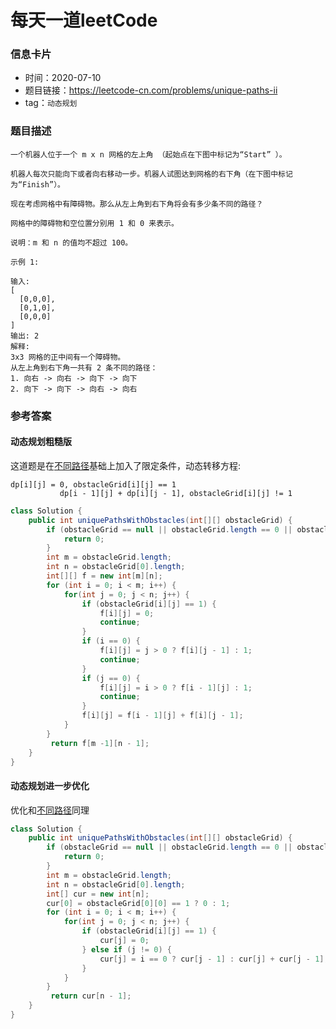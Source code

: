 # 每天一道leetCode

### 信息卡片

- 时间：2020-07-10
- 题目链接：https://leetcode-cn.com/problems/unique-paths-ii
- tag：`动态规划`

### 题目描述

```
一个机器人位于一个 m x n 网格的左上角 （起始点在下图中标记为“Start” ）。

机器人每次只能向下或者向右移动一步。机器人试图达到网格的右下角（在下图中标记为“Finish”）。

现在考虑网格中有障碍物。那么从左上角到右下角将会有多少条不同的路径？

网格中的障碍物和空位置分别用 1 和 0 来表示。

说明：m 和 n 的值均不超过 100。

示例 1:

输入:
[
  [0,0,0],
  [0,1,0],
  [0,0,0]
]
输出: 2
解释:
3x3 网格的正中间有一个障碍物。
从左上角到右下角一共有 2 条不同的路径：
1. 向右 -> 向右 -> 向下 -> 向下
2. 向下 -> 向下 -> 向右 -> 向右

```

### 参考答案

#### 动态规划粗糙版
这道题是在[不同路径](https://github.com/andyssder/leetcode/blob/master/20200708-%E4%B8%8D%E5%90%8C%E8%B7%AF%E5%BE%84.md)基础上加入了限定条件，动态转移方程:

```
dp[i][j] = 0, obstacleGrid[i][j] == 1
           dp[i - 1][j] + dp[i][j - 1], obstacleGrid[i][j] != 1
```

```java
class Solution {
    public int uniquePathsWithObstacles(int[][] obstacleGrid) {
        if (obstacleGrid == null || obstacleGrid.length == 0 || obstacleGrid[0].length == 0) {
            return 0;
        }
        int m = obstacleGrid.length;
        int n = obstacleGrid[0].length;
        int[][] f = new int[m][n];
        for (int i = 0; i < m; i++) {
            for(int j = 0; j < n; j++) {
                if (obstacleGrid[i][j] == 1) {
                    f[i][j] = 0;
                    continue;
                }
                if (i == 0) {
                    f[i][j] = j > 0 ? f[i][j - 1] : 1;
                    continue;
                }
                if (j == 0) {
                    f[i][j] = i > 0 ? f[i - 1][j] : 1;
                    continue;
                }
                f[i][j] = f[i - 1][j] + f[i][j - 1];
            }
        }
         return f[m -1][n - 1];
    }
}
```

#### 动态规划进一步优化
优化和[不同路径](https://github.com/andyssder/leetcode/blob/master/20200708-%E4%B8%8D%E5%90%8C%E8%B7%AF%E5%BE%84.md)同理

```java
class Solution {
    public int uniquePathsWithObstacles(int[][] obstacleGrid) {
        if (obstacleGrid == null || obstacleGrid.length == 0 || obstacleGrid[0].length == 0) {
            return 0;
        }
        int m = obstacleGrid.length;
        int n = obstacleGrid[0].length;
        int[] cur = new int[n];
        cur[0] = obstacleGrid[0][0] == 1 ? 0 : 1;
        for (int i = 0; i < m; i++) {
            for(int j = 0; j < n; j++) {
                if (obstacleGrid[i][j] == 1) {
                    cur[j] = 0;
                } else if (j != 0) {
                    cur[j] = i == 0 ? cur[j - 1] : cur[j] + cur[j - 1];
                }
            }
        }
         return cur[n - 1];
    }
}
```
